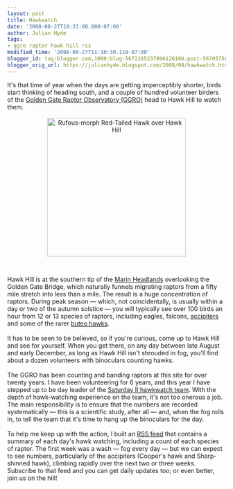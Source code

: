 ```yaml
---
layout: post
title: Hawkwatch
date: '2008-08-27T10:33:00.000-07:00'
author: Julian Hyde
tags:
- ggro raptor hawk hill rss
modified_time: '2008-08-27T11:10:30.119-07:00'
blogger_id: tag:blogger.com,1999:blog-5672165237896126100.post-5670575637908057003
blogger_orig_url: https://julianhyde.blogspot.com/2008/08/hawkwatch.html
---
```


It's that time of year when the days are getting imperceptibly shorter, birds start thinking of heading south, and a couple of hundred volunteer birders of the <a href="http://www.ggro.org/">Golden Gate Raptor Observatory (GGRO)</a> head to Hawk Hill to watch them.<br /><br /><a onblur="try {parent.deselectBloggerImageGracefully();} catch(e) {}" href="http://www.hydromatic.net/pix2004/new/P2004A01_140_4064_cropped.JPG"><img style="display:block; margin:0px auto 10px; text-align:center;cursor:pointer; cursor:hand;width: 320px;" src="http://www.hydromatic.net/pix2004/new/P2004A01_140_4064_cropped.JPG" border="0" alt="Rufous-morph Red-Tailed Hawk over Hawk Hill" /></a><br /><br />Hawk Hill is at the southern tip of the <a href="http://en.wikipedia.org/wiki/Marin_Headlands#Wildlife">Marin Headlands</a> overlooking the Golden Gate Bridge, which naturally funnels migrating raptors from a fifty mile stretch into less than a mile. The result is a huge concentration of raptors. During peak season — which, not coincidentally, is usually within a day or two of the autumn solstice — you will typically see over 100 birds an hour from 12 or 13 species of raptors, including eagles, falcons, <a href="http://en.wikipedia.org/wiki/Accipiter">accipiters</a> and some of the rarer <a href="http://en.wikipedia.org/wiki/Buteo">buteo hawks</a>.<br /><br />It has to be seen to be believed, so if you're curious, come up to Hawk Hill and see for yourself. When you get there, on any day between late August and early December, as long as Hawk Hill isn't shrouded in fog, you'll find about a dozen volunteers with binoculars counting hawks.<br /><br />The GGRO has been counting and banding raptors at this site for over twenty years. I have been volunteering for 6 years, and this year I have stepped up to be day leader of the <a href="http://groups.google.com/group/hawkwatchsatii">Saturday II hawkwatch team</a>. With the depth of hawk-watching experience on the team, it's not too onerous a job. The main responsibility is to ensure that the numbers are recorded systematically — this is a scientific study, after all — and, when the fog rolls in, to tell the team that it's time to hang up the binoculars for the day.<br /><br />To help me keep up with the action, I built an <a href="http://www.hydromatic.net/ggro.xml">RSS feed</a> that contains a summary of each day's hawk watching, including a count of each species of raptor. The first week was a wash — fog every day — but we can expect to see numbers, particularly of the accipiters (Cooper's hawk and Sharp-shinned hawk), climbing rapidly over the next two or three weeks. Subscribe to that feed and you can get daily updates too; or even better, join us on the hill!